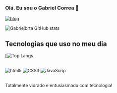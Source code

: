 ### Olá. Eu sou o Gabriel Correa 🤙

[![blog](https://img.shields.io/badge/LinkedIn-0077B5?style=for-the-badge&logo=linkedin&logoColor=white)](https://www.linkedin.com/in/gabrielbrta/)

![Gabrielbrta GitHub stats](https://github-readme-stats.vercel.app/api?username=gabrielbrta&show_icons=true&theme=radical)


## Tecnologias que uso no meu dia
[![Top Langs](https://github-readme-stats.vercel.app/api/top-langs/?username=gabrielbrta)<br>
<div style="display: inline_block"><br>
<img style= align="center" alt="html5" src="https://img.shields.io/badge/HTML5-E34F26?style=for-the-badge&logo=html5&logoColor=white"/>
<img style= align="center" alt="CSS3" src="https://img.shields.io/badge/CSS3-1572B6?style=for-the-badge&logo=css3&logoColor=white"/>
<img style= align="center" alt="JavaScrip" src="https://img.shields.io/badge/JavaScript-F7DF1E?style=for-the-badge&logo=javascript&logoColor=black"/>
</div><br>


Totalmente vidrado e entusiasmado com tecnologia!
